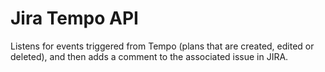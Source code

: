 # Jira Tempo API

Listens for events triggered from Tempo (plans that are created, edited or deleted), and then adds a comment to the associated issue in JIRA.
